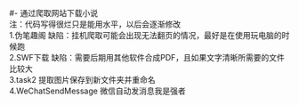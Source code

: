 #- 通过爬取网站下载小说  
注：代码写得很烂只是能用水平，以后会逐渐修改  
1.伪笔趣阁 缺陷：挂机爬取可能会出现无法翻页的情况，最好是在使用玩电脑的时候跑  
2.SWF下载 缺陷：需要后期用其他软件合成PDF，且如果文字清晰所需要的文件比较大  
3.task2 提取图片保存到新文件夹并重命名  
4.WeChatSendMessage 微信自动发消息我是强者
